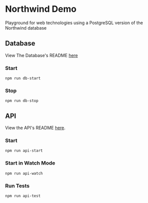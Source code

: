 # Northwind Demo

Playground for web technologies using a PostgreSQL version of the Northwind database

## Database

View The Database's README [here](./db/README.md)

### Start

```shell-script
npm run db-start
```

### Stop

```shell-script
npm run db-stop
```

## API

View the API's README [here](./api/README.md).

### Start

```shell-script
npm run api-start
```

### Start in Watch Mode

```shell-script
npm run api-watch
```

### Run Tests

```shell-script
npm run api-test
```
